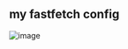 ## my fastfetch config


![image](https://github.com/user-attachments/assets/ba29fc89-9eac-4420-b4df-3d215502e696)

